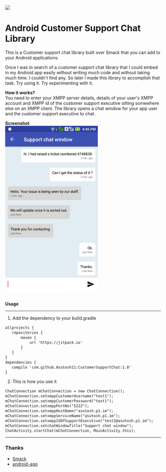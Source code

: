 [![](https://jitpack.io/v/Asutosh11/CustomerSupportChat.svg)](https://jitpack.io/#Asutosh11/CustomerSupportChat)
# Android Customer Support Chat Library
This is a Customer support chat library built over Smack that you can add to your Android applications. 

Once I was in search of a customer support chat library that I could embed in my Android app easily without writing much code and without taking much time.
I couldn't find any. So later I made this library to accomplish that task. Try using it. Try experimenting with it.

<b>How it works?</b><br>
You need to enter your XMPP server details, details of your user's XMPP account and XMPP id of the customer support executive sitting somewhere else on an XMPP client.
The library opens a chat window for your app user and the customer support executive to chat.

<b>Screenshot</b><br>
<kbd>
<img src="https://github.com/Asutosh11/CustomerSupportChat/blob/master/screenshot1.jpg" alt="Screenshot" width="300px"/>
</kbd>

<br>
<b>Usage</b>
<hr>


1. Add the dependency to your build.gradle

 ```
allprojects {
    repositories {
        maven {
            url 'https://jitpack.io'
        }
    }
}
dependencies {
    compile 'com.github.Asutosh11:CustomerSupportChat:1.0'
}

 ```

2. This is how you use it

```
ChatConnection mChatConnection = new ChatConnection();
mChatConnection.setxmppCustomerUsername("test1");
mChatConnection.setxmppCustomerPassword("test1");
mChatConnection.setxmppPortNo("5222");
mChatConnection.setxmppHostName("asutosh.p1.im");
mChatConnection.setxmppServiceName("asutosh.p1.im");
mChatConnection.setxmppIdOfSupportExecutive("test2@asutosh.p1.im");
mChatConnection.setchatWindowTitle("Support chat window");
ChatActivity.startChat(mChatConnection, MainActivity.this);
```
<hr>

### Thanks

 * [Smack](https://github.com/igniterealtime/Smack)
 * [android-ago](https://github.com/curioustechizen/android-ago)

